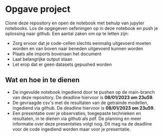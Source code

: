 # Opgave project

Clone deze repository en open de notebook met behulp van jupyter notebooks.
Los de opgegeven oefeningen op in deze notebook en push je oplossing naar github.
Een aantal zaken om op te letten zijn:
* Zorg ervoor dat je code-cellen slechts eenmalig uitgevoerd moeten worden en van boven naar beneden uitgevoerd kunnen worden
* Plaats alle imports bovenaan het document
* Laat belangrijke output staan
* Let erop dat er geen datasets gepushed worden

## Wat en hoe in te dienen

* De ingevulde notebook ingediend door te pushen op de main-branch van deze repository. De deadline hiervoor is **08/01/2023 om 23u59**.
* De gevraagde csv's met de resultaten van de getrainde modellen, ingediend via github. De deadline hiervoor is **08/01/2023 om 23u59**.
* Een presentatie over je observaties, toegepaste technieken en resultaten, in te dienen via github als pdf. De planning en meer informatie over deze presentaties volgt nog. Dit mag na de deadline voor de code ingediend worden maar voor je presentatie.
